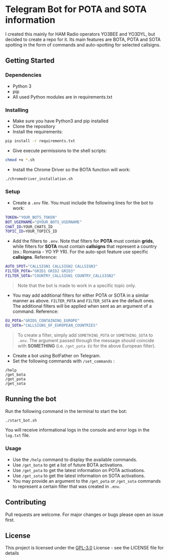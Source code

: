 # Telegram Bot for POTA and SOTA information

I created this mainly for HAM Radio operators YO3BEE and YO3DYL, but decided to create a repo for it. Its main features are
BOTA, POTA and SOTA spotting in the form of commands and auto-spotting for selected callsigns.

## Getting Started

### Dependencies

* Python 3
* pip
* All used Python modules are in requirements.txt

### Installing

* Make sure you have Python3 and pip installed
* Clone the repository
* Install the requirements:

```bash
pip install -r requirements.txt
```

* Give execute permissions to the shell scripts:

```bash
chmod +x *.sh
```

* Install the Chrome Driver so the BOTA function will work:

```bash
./chromedriver_installation.sh
```

### Setup

* Create a `.env` file. You must include the following lines for the bot to work:

```bash
TOKEN="YOUR_BOTS_TOKEN"
BOT_USERNAME="@YOUR_BOTS_USERNAME"
CHAT_ID=YOUR_CHATS_ID
TOPIC_ID=YOUR_TOPICS_ID
```

* Add the filters to `.env`. Note that filters for **POTA** must contain **grids**, while filters for **SOTA**
must contain **callsigns** that represent a country (ex.: Romania - YO YP YR). For the auto-spot feature use
specific **callsigns**. Reference:

```bash
AUTO_SPOT="CALLSIGN1 CALLSIGN2 CALLSIGN3"
FILTER_POTA="GRID1 GRID2 GRID3"
FILTER_SOTA="COUNTRY_CALLSIGN1 COUNTRY_CALLSIGN2"
```

> Note that the bot is made to work in a specific topic only.

* You may add additional filters for either POTA or SOTA in a similar manner as above. `FILTER_POTA` and `FILTER_SOTA`
are the default ones. The additional filters will be applied when sent as an argument of a command. Reference:

```bash
EU_POTA="GRIDS_CONTAINING_EUROPE"
EU_SOTA="CALLSIGNS_OF_EUROPEAN_COUNTRIES"
```

> To create a filter, simply add `SOMETHING_POTA` or `SOMETHING_SOTA` to `.env`. The argument passed through the message
should coincide with **SOMETHING** (i.e. `/get_pota EU` for the above European filter).

* Create a bot using BotFather on Telegram.
* Set the following commands with `/set_commands` :

```telegram
/help
/get_bota
/get_pota
/get_sota
```

## Running the bot

Run the following command in the terminal to start the bot:

```bash
./start_bot.sh
```

You will receive informational logs in the console and error logs in the `log.txt` file.

### Usage

* Use the `/help` command to display the available commands.
* Use `/get_bota` to get a list of future BOTA activations.
* Use `/get_pota` to get the latest information on POTA activations.
* Use `/get_sota` to get the latest information on SOTA activations.
* You may provide an argument to the `/get_pota` or `/get_sota` commands to represent a certain filter that was created in `.env`.

## Contributing

Pull requests are welcome. For major changes or bugs please open an issue first.

## License

This project is licensed under the [GPL-3.0](https://www.gnu.org/licenses/gpl-3.0.en.html) License - see the LICENSE file for details
